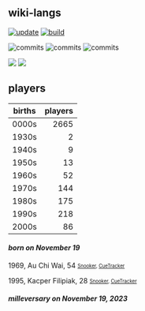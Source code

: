 ## wiki-langs
[![update](https://github.com/dreamerminsk/wiki-langs/actions/workflows/update-tables.yml/badge.svg)](https://github.com/dreamerminsk/wiki-langs/actions/workflows/update-tables.yml)
[![build](https://github.com/dreamerminsk/wiki-langs/actions/workflows/build.yml/badge.svg)](https://github.com/dreamerminsk/wiki-langs/actions/workflows/build.yml)

![commits](https://img.shields.io/github/commit-activity/y/dreamerminsk/wiki-langs)
![commits](https://img.shields.io/github/commit-activity/m/dreamerminsk/wiki-langs)
![commits](https://img.shields.io/github/commit-activity/w/dreamerminsk/wiki-langs)

![](https://img.shields.io/github/languages/code-size/dreamerminsk/wiki-langs)
![](https://img.shields.io/github/repo-size/dreamerminsk/wiki-langs)

## players
| births | players |
| :----: | ------: |
| 0000s | 2665 |
| 1930s | 2 |
| 1940s | 9 |
| 1950s | 13 |
| 1960s | 52 |
| 1970s | 144 |
| 1980s | 175 |
| 1990s | 218 |
| 2000s | 86 |

#### ***born on November 19***
1969, Au Chi Wai, 54 <sub><sup>[Snooker](http://www.snooker.org/res/index.asp?player=511), [CueTracker](http://cuetracker.net/Players/au-chi-wai/)</sup></sub>

1995, Kacper Filipiak, 28 <sub><sup>[Snooker](http://www.snooker.org/res/index.asp?player=588), [CueTracker](http://cuetracker.net/Players/kacper-filipiak/)</sup></sub>


#### ***milleversary on November 19, 2023***



